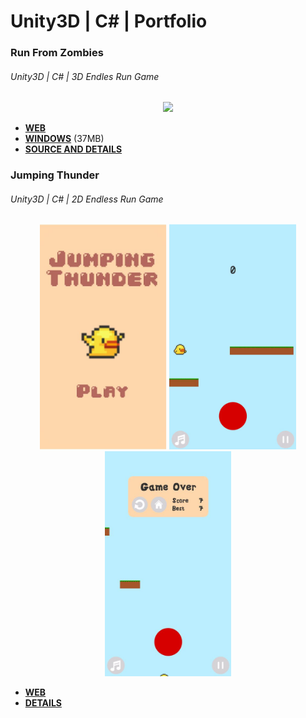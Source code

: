 # Unity3D | C# | Portfolio

### Run From Zombies
###### Unity3D | C# | 3D Endles Run Game
<p align="center">
<img src="/gif/runfromzombies.gif" />
</p>
<ul>
  <li><strong><a href="https://leonardusoa.github.io/runfromzomzom/index.html" target="_blank" rel="noopener noreferrer">WEB</a></strong></li>
  <li><strong><a href="https://drive.google.com/open?id=1uvBmY5E_QmEVHbXUQTm9RDA6CNmryacl" target="_blank" rel="noopener noreferrer">WINDOWS</a></strong> (37MB)</li>
  <li><strong><a href="https://github.com/leonardusoa/RunFromZombiesFullProject" target="_blank" rel="noopener noreferrer">SOURCE AND DETAILS</a></strong></li>
</ul>

### Jumping Thunder
###### Unity3D | C# | 2D Endless Run Game
<p align="center">
<img src="/gif/jumpthun1.JPG" height=360px />
<img src="/gif/jumpthun.gif" height=360px />
<img src="/gif/jumpthun2.JPG" height=360px />
</p>
<ul>
  <li><strong><a href="https://leonardusoa.github.io/jumpinbird/index.html" target="_blank" rel="noopener noreferrer">WEB</a></strong></li>
  <!--- <li><strong><a href="https://drive.google.com/open?id=1uvBmY5E_QmEVHbXUQTm9RDA6CNmryacl" target="_blank" rel="noopener noreferrer">WINDOWS</a></strong> (37MB)</li> -->
  <li><strong><a href="https://github.com/leonardusoa/jumpinbird" target="_blank" rel="noopener noreferrer">DETAILS</a></strong></li>
</ul>
